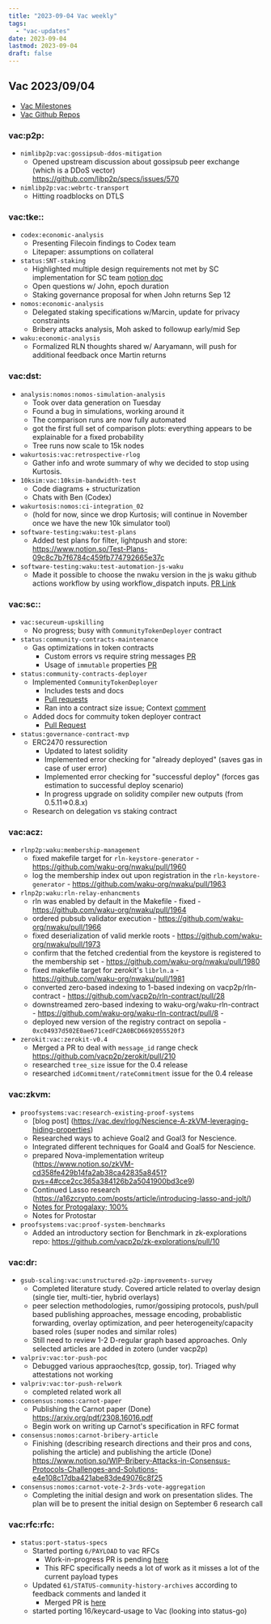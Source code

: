 ```yaml
---
title: "2023-09-04 Vac weekly"
tags:
  - "vac-updates"
date: 2023-09-04
lastmod: 2023-09-04
draft: false
---
```


## Vac 2023/09/04

* [Vac Milestones](https://www.notion.so/Vac-Roadmap-907df7eeac464143b00c6f49a20bb632)
* [Vac Github Repos](https://www.notion.so/Vac-Repositories-75f7feb3861048f897f0fe95ead08b06)

### vac:p2p:

- `nimlibp2p:vac:gossipsub-ddos-mitigation`
  - Opened upstream discussion about gossipsub peer exchange (which is a DDoS vector) https://github.com/libp2p/specs/issues/570
- `nimlibp2p:vac:webrtc-transport`
  - Hitting roadblocks on DTLS

### vac:tke::

- `codex:economic-analysis`
  - Presenting Filecoin findings to Codex team
  - Litepaper: assumptions on collateral
- `status:SNT-staking`
  - Highlighted multiple design requirements not met by SC implementation for SC team [notion doc](https://www.notion.so/Implementing-SNT-Staking-Contract-Issues-Differences-2de74e7c19124e78b1c9490300a84422)
  - Open questions w/ John, epoch duration
  - Staking governance proposal for when John returns Sep 12
- `nomos:economic-analysis`
  - Delegated staking specifications w/Marcin, update for privacy constraints
  - Bribery attacks analysis, Moh asked to followup early/mid Sep
- `waku:economic-analysis`
  - Formalized RLN thoughts shared w/ Aaryamann, will push for additional feedback once Martin returns

### vac:dst:

- `analysis:nomos:nomos-simulation-analysis`
    - Took over data generation on Tuesday
    - Found a bug in simulations, working around it
    - The comparison runs are now fully automated
    - got the first full set of comparison plots: everything appears to be explainable for a fixed probability
    - Tree runs now scale to 15k nodes
- `wakurtosis:vac:retrospective-rlog`
    - Gather info and wrote summary of why we decided to stop using Kurtosis.
- `10ksim:vac:10ksim-bandwidth-test`
    - Code diagrams + structurization
    - Chats with Ben (Codex)
- `wakurtosis:nomos:ci-integration_02`
    - (hold for now, since we drop Kurtosis; will continue in November once we have the new 10k simulator tool)
- `software-testing:waku:test-plans`
    - Added test plans for filter, lightpush and store: https://www.notion.so/Test-Plans-09c8c7b7f6784c459fb774792665e37c
- `software-testing:waku:test-automation-js-waku`
    - Made it possible to choose the nwaku version in the js waku github actions workflow by using workflow_dispatch inputs. [PR Link](https://github.com/waku-org/js-waku/pull/1510)

### vac:sc::

- `vac:secureum-upskilling`
    - No progress; busy with `CommunityTokenDeployer` contract
- `status:community-contracts-maintenance`
    - Gas optimizations in token contracts
        - Custom errors vs require string messages [PR](https://github.com/status-im/communities-contracts/pull/3)
        - Usage of `immutable` properties [PR](https://github.com/status-im/communities-contracts/pull/5)
- `status:community-contracts-deployer`
    - Implemented `CommunityTokenDeployer`
        - Includes tests and docs
        - [Pull requests](https://github.com/status-im/communities-contracts/pull/2)
        - Ran into a contract size issue; Context [comment](https://github.com/status-im/communities-contracts/pull/2#issuecomment-1705063304)
    - Added docs for commuity token deployer contract
        - [Pull Request](https://github.com/status-im/communities-contracts/pull/4)
- `status:governance-contract-mvp`
  - ERC2470 ressurection
      - Updated to latest solidity
      - Implemented error checking for "already deployed" (saves gas in case of user error)
      - Implemented error checking for "successful deploy" (forces gas estimation to successful deploy scenario)
      - In progress upgrade on solidity compiler new outputs (from 0.5.11=>0.8.x)
  - Research on delegation vs staking contract

### vac:acz:

- `rlnp2p:waku:membership-management`
    - fixed makefile target for `rln-keystore-generator` - https://github.com/waku-org/nwaku/pull/1960
    - log the membership index out upon registration in the `rln-keystore-generator` - https://github.com/waku-org/nwaku/pull/1963
- `rlnp2p:waku:rln-relay-enhancments`
    - rln was enabled by default in the Makefile - fixed - https://github.com/waku-org/nwaku/pull/1964
    - ordered pubsub validator execution - https://github.com/waku-org/nwaku/pull/1966 
    - fixed deserialization of valid merkle roots - https://github.com/waku-org/nwaku/pull/1973
    - confirm that the fetched credential from the keystore is registered to the membership set - https://github.com/waku-org/nwaku/pull/1980
    - fixed makefile target for zerokit's `librln.a` - https://github.com/waku-org/nwaku/pull/1981
    - converted zero-based indexing to 1-based indexing on vacp2p/rln-contract - https://github.com/vacp2p/rln-contract/pull/28
    - downstreamed zero-based indexing to waku-org/waku-rln-contract - https://github.com/waku-org/waku-rln-contract/pull/8 - 
    - deployed new version of the registry contract on sepolia - `0xc04937d502E0ae671cedFC2A0BCD6692055520f3` 
- `zerokit:vac:zerokit-v0.4`
    - Merged a PR to deal with `message_id` range check https://github.com/vacp2p/zerokit/pull/210
    - researched `tree_size` issue for the 0.4 release
    - researched `idCommitment/rateCommitment` issue for the 0.4 release

### vac:zkvm:

- `proofsystems:vac:research-existing-proof-systems`
    - [blog post] (https://vac.dev/rlog/Nescience-A-zkVM-leveraging-hiding-properties)
    - Researched ways to achieve Goal2 and Goal3 for Nescience.
    - Integrated different techniques for Goal4 and Goal5 for Nescience.
    - prepared Nova-implementation writeup (https://www.notion.so/zkVM-cd358fe429b14fa2ab38ca42835a8451?pvs=4#cce2cc365a384126b2a5041900bd3ce9)
    - Continued Lasso research (https://a16zcrypto.com/posts/article/introducing-lasso-and-jolt/)
    - [Notes for Protogalaxy; 100%](https://www.notion.so/zkVM-cd358fe429b14fa2ab38ca42835a8451?pvs=4#31b80e44529e4f3c80991e4a67afed3c)
    - Notes for Protostar
- `proofsystems:vac:proof-system-benchmarks`
    - Added an introductory section for Benchmark in zk-explorations repo: https://github.com/vacp2p/zk-explorations/pull/10

### vac:dr:

- `gsub-scaling:vac:unstructured-p2p-improvements-survey`
  - Completed literature study. Covered article related to overlay design (single tier, multi-tier, hybrid overlays)
  - peer selection methodologies, rumor/gossiping protocols, push/pull based publishing approaches, message encoding, probablistic forwarding, overlay optimization, and peer heterogeneity/capacity based roles (super nodes and similar roles)
  - Still need to review 1-2 D-regular graph based approaches. Only selected articles are added in  zotero (under vacp2p)
- `valpriv:vac:tor-push-poc`
    - Debugged various appraoches(tcp, gossip, tor). Triaged why attestations not working
- `valpriv:vac:tor-push-relwork`
    - completed related work all
- `consensus:nomos:carnot-paper`
   - Publishing the Carnot paper (Done) https://arxiv.org/pdf/2308.16016.pdf
   - Begin work on writing up Carnot's specification in RFC format
-  `consensus:nomos:carnot-bribery-article`
   - Finishing (describing research directions and their pros and cons, polishing the article) and publishing the article (Done) https://www.notion.so/WIP-Bribery-Attacks-in-Consensus-Protocols-Challenges-and-Solutions-e4e108c17dba421abe83de49076c8f25
- `consensus:nomos:carnot-vote-2-3rds-vote-aggregation`
   - Completing the initial design and work on presentation slides. The plan will be to present the initial design on September 6 research call

### vac:rfc:rfc:

- `status:port-status-specs`
    - Started porting `6/PAYLOAD` to vac RFCs
      - Work-in-progress PR is pending [here](https://github.com/vacp2p/rfc/pull/612) 
      - This RFC specifically needs a lot of work as it misses a lot of the current payload types
    - Updated `61/STATUS-community-history-archives` according to feedback comments and landed it
      - Merged PR is [here](https://github.com/vacp2p/rfc/pull/610)
    - started porting 16/keycard-usage to Vac (looking into status-go)

